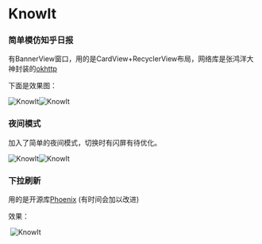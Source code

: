 # KnowIt
### 简单模仿知乎日报

有BannerView窗口，用的是CardView+RecyclerView布局，网络库是张鸿洋大神封装的[okhttp](https://github.com/hongyangAndroid/okhttputils "okhttputils")

下面是效果图：

![KnowIt](http://7xptm4.com1.z0.glb.clouddn.com/mainday.png-three "主页面")![KnowIt](http://7xptm4.com1.z0.glb.clouddn.com/contentmain.png-three "详细内容")

### 夜间模式

加入了简单的夜间模式，切换时有闪屏有待优化。

![KnowIt](http://7xptm4.com1.z0.glb.clouddn.com/nightmain.png-three "夜间模式主页面")![KnowIt](http://7xptm4.com1.z0.glb.clouddn.com/nightcontentmain.png-three "夜间模式详细内容")

### 下拉刷新

用的是开源库[Phoenix](https://github.com/Yalantis/Phoenix "点击进入") (有时间会加以改进)

效果：

​                                              ![KnowIt](http://7xptm4.com1.z0.glb.clouddn.com/%E5%88%B7%E6%96%B0.png-three "刷新效果")